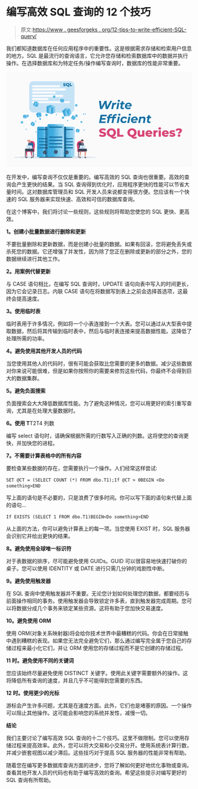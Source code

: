 # 编写高效 SQL 查询的 12 个技巧

> 原文:[https://www . geesforgeks . org/12-tips-to-write-efficient-SQL-query/](https://www.geeksforgeeks.org/12-tips-to-write-efficient-sql-queries/)

我们都知道数据库在任何应用程序中的重要性。这是根据需求存储和检索用户信息的地方。SQL 是最流行的查询语言，它允许您存储和检索数据库中的数据并执行操作。在选择数据库和为特定任务/操作编写查询时，数据库的性能非常重要。

![12-Tips-to-Write-Efficient-SQL-Queries](img/04b35a898fe7d0348e69eeb652a36e7a.png)

在开发中，编写查询不仅仅是重要的。编写高效的 SQL 查询也很重要。高效的查询会产生更快的结果。当 SQL 查询得到优化时，应用程序更快的性能可以节省大量时间。这对数据库管理员和 SQL 开发人员来说都变得很方便。您应该有一个快速的 SQL 服务器来实现快速、高效和可信的数据库查询。

在这个博客中，我们将讨论一些规则，这些规则将帮助您使您的 SQL 更快、更高效。

**1。创建小批量数据进行删除和更新**

不要批量删除和更新数据，而是创建小批量的数据。如果有回滚，您将避免丢失或杀死您的数据。它还增强了并发性，因为除了您正在删除或更新的部分之外，您的数据继续进行其他工作。

**2。用案例代替更新**

与 CASE 语句相比，在编写 SQL 查询时，UPDATE 语句向表中写入的时间更长，因为它会记录日志。内联 CASE 语句在将数据写到表上之前会选择首选项，这最终会提高速度。

**3。使用临时表**

临时表用于许多情况，例如将一个小表连接到一个大表。您可以通过从大型表中提取数据，然后将其传输到临时表中，然后与临时表连接来提高数据性能。这降低了处理所需的功率。

**4。避免使用其他开发人员的代码**

当您使用其他人的代码时，很有可能会获取比您需要的更多的数据。减少这些数据对你来说可能很难，但是如果你按照你的需要来修剪这些代码，你最终不会得到巨大的数据集群。

**5。避免负面搜索**

负面搜索会大大降低数据库性能。为了避免这种情况，您可以用更好的索引重写查询，尤其是在处理大量数据时。

**6。使用 T**T2T4 列数

编写 select 语句时，请确保根据所需的行数写入正确的列数。这将使您的查询更快，并加快您的进程。

**7。不需要计算表格中的所有内容**

要检查某些数据的存在，您需要执行一个操作。人们经常这样尝试:

```
SET @CT = (SELECT COUNT (*) FROM dbo.T1);If @CT > 0BEGIN <Do something>END
```

写上面的语句是不必要的，只是浪费了很多时间。你可以写下面的语句来代替上面的语句…

```
If EXISTS (SELECT 1 FROM dbo.T1)BEGIN<Do something>END
```

从上面的方法，你可以避免计算表上的每一项。当您使用 EXIST 时，SQL 服务器会识别它并给出更快的结果。

**8。避免使用全球唯一标识符**

对于表数据的排序，尽可能避免使用 GUIDs。GUID 可以很容易地快速打破你的桌子。您可以使用 IDENTITY 或 DATE 进行只需几分钟的戏剧性中断。

**9。避免使用触发器**

在 SQL 查询中使用触发器并不重要。无论您计划如何处理您的数据，都要经历与前面操作相同的事务。使用触发器会导致锁定许多表，直到触发器完成周期。您可以将数据分成几个事务来锁定某些资源。这将有助于您加快交易速度。

**10。避免使用 ORM**

使用 ORM(对象关系映射器)将会给你技术世界中最糟糕的代码。你会在日常接触中遇到糟糕的表现。如果您无法完全避免它们，那么通过编写完全属于您自己的存储过程来最小化它们，并让 ORM 使用您的存储过程而不是它创建的存储过程。

**11 时。避免使用不同的关键词**

您应该始终尽量避免使用 DISTINCT 关键字。使用此关键字需要额外的操作。这将降低所有查询的速度，并且几乎不可能得到您需要的东西。

**12 时。使用更少的光标**

游标会产生许多问题，尤其是在速度方面。此外，它们也是堵塞的原因。一个操作可以阻止其他操作。这可能会影响您的系统并发性，减慢一切。

**结论**

我们主要讨论了编写高效 SQL 查询的十二个技巧。这里不做限制。您可以使用存储过程来提高效率。此外，您可以将大交易和小交易分开。使用系统表计算行数，并减少嵌套视图以减少滞后。这些技巧对于提高 SQL 服务器的性能非常有帮助。

随着您在编写更多数据库查询方面的进步，您将了解如何更好地优化事物或查询。查看其他开发人员的代码也有助于编写高效的查询。希望这些提示对编写更好的 SQL 查询有所帮助。